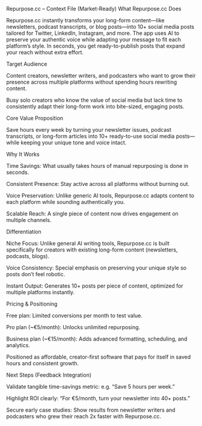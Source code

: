 Repurpose.cc – Context File (Market-Ready)
What Repurpose.cc Does

Repurpose.cc instantly transforms your long-form content—like newsletters, podcast transcripts, or blog posts—into 10+ social media posts tailored for Twitter, LinkedIn, Instagram, and more. The app uses AI to preserve your authentic voice while adapting your message to fit each platform’s style. In seconds, you get ready-to-publish posts that expand your reach without extra effort.

Target Audience

Content creators, newsletter writers, and podcasters who want to grow their presence across multiple platforms without spending hours rewriting content.

Busy solo creators who know the value of social media but lack time to consistently adapt their long-form work into bite-sized, engaging posts.

Core Value Proposition

Save hours every week by turning your newsletter issues, podcast transcripts, or long-form articles into 10+ ready-to-use social media posts—while keeping your unique tone and voice intact.

Why It Works

Time Savings: What usually takes hours of manual repurposing is done in seconds.

Consistent Presence: Stay active across all platforms without burning out.

Voice Preservation: Unlike generic AI tools, Repurpose.cc adapts content to each platform while sounding authentically you.

Scalable Reach: A single piece of content now drives engagement on multiple channels.

Differentiation

Niche Focus: Unlike general AI writing tools, Repurpose.cc is built specifically for creators with existing long-form content (newsletters, podcasts, blogs).

Voice Consistency: Special emphasis on preserving your unique style so posts don’t feel robotic.

Instant Output: Generates 10+ posts per piece of content, optimized for multiple platforms instantly.

Pricing & Positioning

Free plan: Limited conversions per month to test value.

Pro plan (~€5/month): Unlocks unlimited repurposing.

Business plan (~€15/month): Adds advanced formatting, scheduling, and analytics.

Positioned as affordable, creator-first software that pays for itself in saved hours and consistent growth.

Next Steps (Feedback Integration)

Validate tangible time-savings metric: e.g. “Save 5 hours per week.”

Highlight ROI clearly: “For €5/month, turn your newsletter into 40+ posts.”

Secure early case studies: Show results from newsletter writers and podcasters who grew their reach 2x faster with Repurpose.cc.